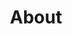 ---
layout: page
title: About
nav: true
nav_order: 1
dropdown: true
children: 
    - title: About me
      permalink: /about/about-me/
    - title: divider
    - title: My Education
      permalink: /about/my-education/
    - title: divider
    - title: My Teachers
      permalink: /about/my-teachers/
    - title: divider
    - title: Research Interests
      permalink: /about/research-interests/
    - title: divider
    - title: Resume
      permalink: /resume/
---